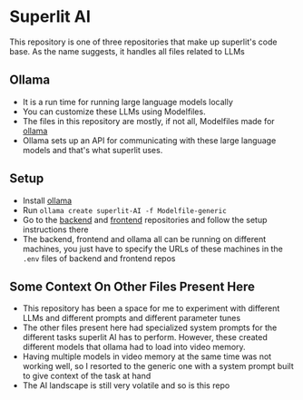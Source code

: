 # Superlit AI

This repository is one of three repositories that make up superlit's code base. As the name suggests, it handles all files related to LLMs

## Ollama

- It is a run time for running large language models locally
- You can customize these LLMs using Modelfiles.
- The files in this repository are mostly, if not all, Modelfiles made for [ollama](https://ollama.com/)
- Ollama sets up an API for communicating with these large language models and that's what superlit uses.

## Setup

- Install [ollama](https://ollama.com/)
- Run `ollama create superlit-AI -f Modelfile-generic`
- Go to the [backend](https://github.com/anuragrao04/superlit-backend) and [frontend](https://github.com/anuragrao04/superlit-frontend) repositories and follow the setup instructions there
- The backend, frontend and ollama all can be running on different machines, you just have to specify the URLs of these machines in the `.env` files of backend and frontend repos

## Some Context On Other Files Present Here

- This repository has been a space for me to experiment with different LLMs and different prompts and different parameter tunes
- The other files present here had specialized system prompts for the different tasks superlit AI has to perform. However, these created different models that ollama had to load into video memory. 
- Having multiple models in video memory at the same time was not working well, so I resorted to the generic one with a system prompt built to give context of the task at hand
- The AI landscape is still very volatile and so is this repo
